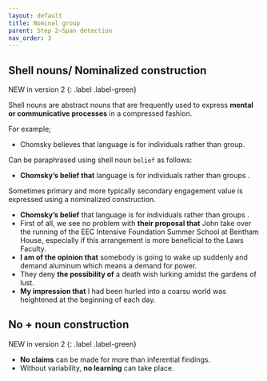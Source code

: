```yaml
---
layout: default
title: Nominal group
parent: Step 2–Span detection
nav_order: 3
---
```



## Shell nouns/ Nominalized construction

NEW in version 2
{: .label .label-green}

Shell nouns are abstract nouns that are frequently used to express **mental or communicative processes** in a compressed fashion.

For example;
- Chomsky believes that language is for individuals rather than group. 

Can be paraphrased using shell noun `belief` as follows:

- **Chomsky’s belief that** language is for individuals rather than groups .


Sometimes primary and more typically secondary engagement value is expressed using a nominalized construction.
- **Chomsky’s belief** that language is for individuals rather than groups .
- First of all, we see no problem with **their proposal that** John take over the running of the EEC Intensive Foundation Summer School at Bentham House, especially if this arrangement is more beneficial to the Laws Faculty.
- **I am of the opinion that** somebody is going to wake up suddenly and demand aluminum which means a demand for power.
- They deny **the possibility of** a death wish lurking amidst the gardens of lust.
- **My impression that** I had been hurled into a coarsu world was heightened at the beginning of each day.

## No + noun construction

NEW in version 2
{: .label .label-green}

- **No claims** can be made for more than inferential findings.
- Without variability, **no learning** can take place.
